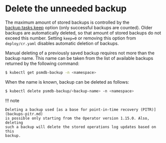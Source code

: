 # Delete the unneeded backup

The maximum amount of stored backups is controlled by the [backup.tasks.keep](operator.md#backuptaskskeep)
option (only successful backups are counted). Older backups are automatically
deleted, so that amount of stored backups do not exceed this number. Setting
`keep=0` or removing this option from `deploy/cr.yaml` disables automatic
deletion of backups.

Manual deleting of a previously saved backup requires not more than the backup
name. This name can be taken from the list of available backups returned
by the following command:

``` {.bash data-prompt="$" }
$ kubectl get psmdb-backup -n <namespace>
```

When the name is known, backup can be deleted as follows:

``` {.bash data-prompt="$" }
$ kubectl delete psmdb-backup/<backup-name> -n <namespace>
```

!!! note

    Deleting a backup used [as a base for point-in-time recovery (PITR)](backups-pitr.md)
    is possible only starting from the Operator version 1.15.0. Also, deleting
    such a backup will delete the stored operations log updates based on this
    backup.
